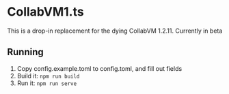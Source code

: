 # CollabVM1.ts
This is a drop-in replacement for the dying CollabVM 1.2.11. Currently in beta

## Running
1. Copy config.example.toml to config.toml, and fill out fields
2. Build it: `npm run build`
3. Run it: `npm run serve`
